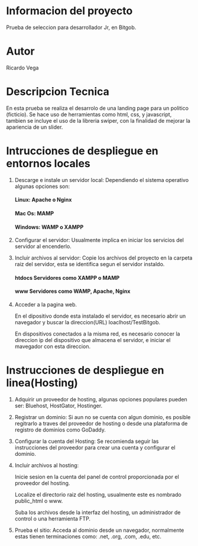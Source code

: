 # Informacion del proyecto
Prueba de seleccion para desarrollador Jr, en Bitgob.

# Autor
Ricardo Vega

# Descripcion Tecnica
En esta prueba se realiza el desarrolo de una landing page para un politico (ficticio). Se hace uso de herramientas como html, css, y javascript, tambien se incluye el uso de la libreria swiper, con la finalidad de mejorar la apariencia de un slider.

# Intrucciones de despliegue en entornos locales

1.  Descarge e instale un servidor local: Dependiendo el sistema operativo algunas opciones son:
    #### Linux: Apache o Nginx
    #### Mac Os:  MAMP
    #### Windows: WAMP o XAMPP

2.  Configurar el servidor: Usualmente implica en iniciar los servicios del servidor al encenderlo.

3.  Incluir archivos al servidor: Copie los archivos del proyecto en la carpeta raiz del servidor, esta se identifica segun el servidor instaldo.

    #### htdocs Servidores como XAMPP o MAMP
    #### www    Servidores como WAMP, Apache, Nginx

4.  Acceder a la pagina web. 

    En el dipositivo donde esta instalado el servidor, es necesario abrir un navegador y buscar la direccion(URL) loaclhost/TestBitgob.

    En dispositivos conectados a la misma red, es necesario conocer la direccion ip del dispositivo que almacena el servidor, e iniciar el mavegador con esta direccion.
    
# Instrucciones de despliegue en linea(Hosting)

1.  Adquirir un proveedor de hosting, algunas opciones populares pueden ser: Bluehost, HostGator, Hostinger.

2.  Registrar un dominio: Si aun no se cuenta con algun dominio, es posible regitrarlo a traves del proveedor de hosting o desde una plataforma de registro de dominios como GoDaddy.

3.  Configurar la cuenta del Hosting: Se recomienda seguir las instrucciones del proveedor para crear una cuenta y configurar el dominio.

4.  Incluir archivos al hosting: 
    
    Inicie sesion en la cuenta del panel de control proporcionada por el proveedor del hosting.

    Localize el directorio raiz del hosting, usualmente este es nombrado  public_html o www.

    Suba los archivos desde la interfaz del hosting, un administrador de control o una herramienta FTP.

5. Prueba el sitio: Acceda al dominio desde un navegador, normalmente estas tienen terminaciones como: .net, .org, .com, .edu, etc.
    
    
